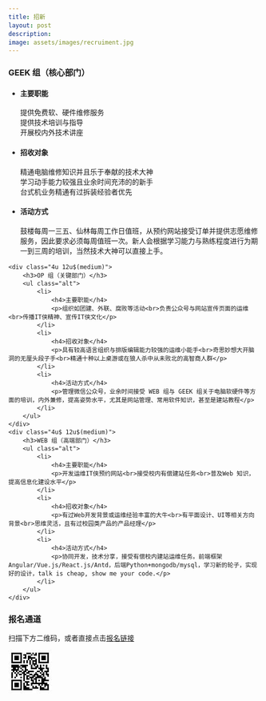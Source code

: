 ```yaml
---
title: 招新
layout: post
description: 
image: assets/images/recruiment.jpg
---
```


<p></p>

<div class="row">
	<div class="4u 12u$(medium)">
		<h3>GEEK 组（核心部门）</h3>
		<ul class="alt">
			<li>
				<h4>主要职能</h4>
				<p>提供免费软、硬件维修服务<br>提供技术培训与指导<br>开展校内外技术讲座</p>
			</li>
			<li>
				<h4>招收对象</h4>
				<p>精通电脑维修知识并且乐于奉献的技术大神<br>学习动手能力较强且业余时间充沛的的新手<br>台式机业务精通有过拆装经验者优先</p>
			</li>
			<li>
				<h4>活动方式</h4>
				<p>鼓楼每周一三五、仙林每周工作日值班，从预约网站接受订单并提供志愿维修服务，因此要求必须每周值班一次。新人会根据学习能力与熟练程度进行为期一到三周的培训，当然技术大神可以直接上手。</p>
			</li>
		</ul>
	</div>

	<div class="4u 12u$(medium)">
		<h3>OP 组（关键部门）</h3>
		<ul class="alt">
			<li>
				<h4>主要职能</h4>
				<p>组织如团建、外联、腐败等活动<br>负责公众号与网站宣传页面的运维<br>传播IT侠精神、宣传IT侠文化</p>
			</li>
			<li>
				<h4>招收对象</h4>
				<p>具有较高语言组织与排版编辑能力较强的运维小能手<br>奇思妙想大开脑洞的无厘头段子手<br>精通十种以上桌游或在狼人杀中从未败北的高智商人群</p>
			</li>
			<li>
				<h4>活动方式</h4>
				<p>管理微信公众号，业余时间接受 WEB 组与 GEEK 组关于电脑软硬件等方面的培训，内外兼修，提高姿势水平，尤其是网站管理、常用软件知识，甚至是建站教程</p>
			</li>
		</ul>
	</div>
	<div class="4u$ 12u$(medium)">
		<h3>WEB 组（高端部门）</h3>
		<ul class="alt">
			<li>
				<h4>主要职能</h4>
				<p>开发运维IT侠预约网站<br>接受校内有偿建站任务<br>普及Web 知识，提高信息化建设水平</p>
			</li>
			<li>
				<h4>招收对象</h4>
				<p>有过Web开发背景或运维经验丰富的大牛<br>有平面设计、UI等相关方向背景<br>思维灵活，且有过校园类产品的产品经理</p>
			</li>
			<li>
				<h4>活动方式</h4>
				<p>协同开发，技术分享，接受有偿校内建站运维任务。前端框架Angular/Vue.js/React.js/Antd，后端Python+mongodb/mysql，学习新的轮子，实现好的设计，talk is cheap, show me your code.</p>
			</li>
		</ul>
	</div>
</div>

<div>
<h3>报名通道</h3>

<p>扫描下方二维码，或者直接点击<a href="http://form.mikecrm.com/wfmPk8">报名链接</a></p>

<img  src="assets/images/hiring_qrcode.jpg">
	
</div>


